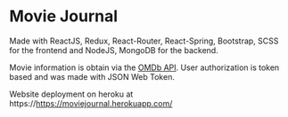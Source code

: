 # Movie Journal

Made with ReactJS, Redux, React-Router, React-Spring, Bootstrap, SCSS for the frontend and NodeJS, MongoDB for the backend.

Movie information is obtain via the [OMDb API](https://www.omdbapi.com). User authorization is token based and was made with JSON Web Token.

Website deployment on heroku at https://https://moviejournal.herokuapp.com/

